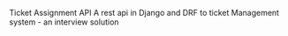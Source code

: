 Ticket Assignment API
A rest api in Django and DRF to ticket Management system - an interview solution

